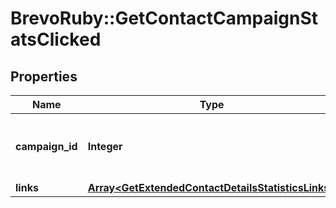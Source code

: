 # BrevoRuby::GetContactCampaignStatsClicked

## Properties
Name | Type | Description | Notes
------------ | ------------- | ------------- | -------------
**campaign_id** | **Integer** | ID of the campaign which generated the event | 
**links** | [**Array&lt;GetExtendedContactDetailsStatisticsLinks&gt;**](GetExtendedContactDetailsStatisticsLinks.md) |  | 


